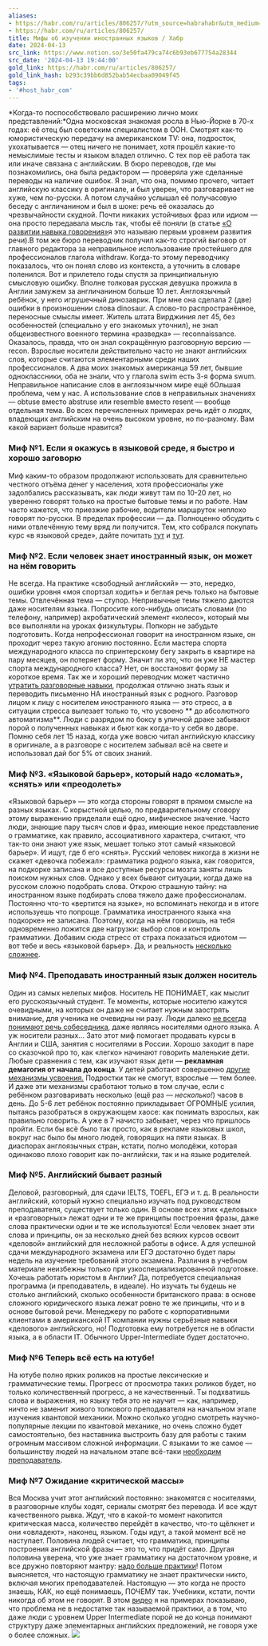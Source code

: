 ```yaml
---
aliases:
- https://habr.com/ru/articles/806257/?utm_source=habrahabr&utm_medium=rss&utm_campaign=806257
- https://habr.com/ru/articles/806257/
title: Мифы об изучении иностранных языков / Хабр
date: 2024-04-13
src_link: https://www.notion.so/3e50fa479ca74c6b93eb677754a28344
src_date: '2024-04-13 19:44:00'
gold_link: https://habr.com/ru/articles/806257/
gold_link_hash: b293c39bb6d852bab54ecbaa09049f45
tags:
- '#host_habr_com'
---
```


*Когда-то поспособствовало расширению лично моих представлений:*Одна московская знакомая росла в Нью-Йорке в 70-х годах: её отец был советским специалистом в ООН. Смотрят как-то юмористическую передачу на американском TV: она, подросток, ухохатывается — отец ничего не понимает, хотя прошёл какие-то немыслимые тесты и языком владел отлично.
С тех пор её работа так или иначе связана с английским. В бюро переводов, где мы познакомились, она была редактором — проверяла уже сделанные переводы на наличие ошибок. Я знал, что она, помимо прочего, читает английскую классику в оригинале, и был уверен, что разговаривает не хуже, чем по-русски. А потом случайно услышал её получасовую беседу с англичанином и был в шоке: речь её оказалась до чрезвычайности скудной. Почти никаких устойчивых фраз или идиом — она просто передавала мысль так, чтобы её поняли (в статье
[«О развитии навыка говорения»](https://habr.com/ru/post/709372/)я это называю первым уровнем развития речи).В том же бюро переводчик получил как-то строгий выговор от главного редактора за неправильное использование простейшего для профессионалов глагола withdraw. Когда-то этому переводчику показалось, что он понял слово из контекста, а уточнить в словаре поленился. Вот и прилетело годы спустя за принципиальную смысловую ошибку.
Вполне толковая русская девушка прожила в Англии замужем за англичанином больше 10 лет. Англоязычный ребёнок, у него игрушечный динозаврик. При мне она сделала 2 (две) ошибки в произношении слова dinosaur. А слово-то распространённое, переносные смыслы имеет.
Житель штата Вирджиния лет 45, без особенностей (специально у его знакомых уточнил), не знал общеизвестного военного термина «разведка» — reconnaissance. Оказалось, правда, что он знал сокращённую разговорную версию — recon.
Взрослые носители действительно часто не знают английских слов, которые считаются элементарными среди наших профессионалов. А два моих знакомых американца 59 лет, бывшие одноклассники, оба не знали, что у глагола swim есть 3-я форма swum.
Неправильное написание слов в англоязычном мире ещё бОльшая проблема, чем у нас. А использование слов в неправильных значениях — obtuse вместо abstruse или resemble вместо resent — вообще отдельная тема.
Во всех перечисленных примерах речь идёт о людях, владеющих английским на очень высоком уровне, но по-разному. Вам какой вариант больше нравится?
### Миф №1. Если я окажусь в языковой среде, я быстро и хорошо заговорю
Миф каким-то образом продолжают использовать для сравнительно честного отъёма денег у населения, хотя профессионалы уже задолбались рассказывать, как люди живут там по 10-20 лет, но уверенно говорят только на простые бытовые темы и по работе. Нам часто кажется, что приезжие рабочие, водители маршруток неплохо говорят по-русски. В пределах профессии — да. Полноценно обсудить с ними отвлечённую тему вряд ли получится. Тем, кто собрался покупать курс «в языковой среде», дайте почитать [тут](https://habr.com/ru/articles/803719/) и [тут](https://habr.com/ru/post/709372/).
### Миф №2. Если человек знает иностранный язык, он может на нём говорить
Не всегда. На практике «свободный английский» — это, нередко, ошибки уровня «моя спортзал ходить» и беглая речь только на бытовые темы. Отвлечённая тема — ступор.
Непривычные темы тяжело даются даже носителям языка. Попросите кого-нибудь описать словами (по телефону, например) акробатический элемент «колесо», который мы все выполняли на уроках физкультуры. Попкорн не забудьте подготовить. Когда непрофессионал говорит на иностранном языке, он проходит через такую агонию постоянно.
Если мастера спорта международного класса по спринтерскому бегу закрыть в квартире на пару месяцев, он потеряет форму. Значит ли это, что он уже НЕ мастер спорта международного класса? Нет, он восстановит форму за короткое время. Так же и хороший переводчик может частично [утратить разговорные навыки](https://habr.com/ru/post/709372/), продолжая отлично знать язык и переводить письменно НА иностранный язык с родного.
Разговор лицом к лицу с носителем иностранного языка — это стресс, а в ситуации стресса вылезает только то, что усвоено ** до абсолютного автоматизма**. Люди с разрядом по боксу в уличной драке забывают порой о полученных навыках и бьют как когда-то у себя во дворе. Помню себя лет 15 назад, когда уже вовсю читал английскую классику в оригинале, а в разговоре с носителем забывал всё на свете и использовал дай бог 5% от своих знаний.
### Миф №3. «Языковой барьер», который надо «сломать», «снять» или «преодолеть»
«Языковой барьер» — это когда стороны говорят в прямом смысле на разных языках.
С корыстной целью, по предварительному сговору этому выражению приделали ещё одно, мифическое значение. Часто люди, знающие пару тысяч слов и фраз, имеющие некое представление о грамматике, как правило, ассоциативного характера, считают, что так-то они знают уже язык, мешает только этот самый «языковой барьер». И ищут, где б его «снять».
Русский человек никогда в жизни не скажет «девочка побежал»: грамматика родного языка, как говорится, на подкорке записана и все доступные ресурсы мозга заняты лишь поиском нужных слов. Однако у всех бывают ситуации, когда даже на русском сложно подобрать слова. Открою страшную тайну: на иностранном языке подбирать слова тяжело даже профессионалам. Постоянно что-то «вертится на языке», но вспоминать некогда и в итоге используешь что попроще.
Грамматика иностранного языка «на подкорке» не записана. Поэтому, когда на нём говоришь, на тебя одновременно ложится две нагрузки: выбор слов и контроль грамматики. Добавим сюда стресс от страха показаться идиотом — вот тебе и весь «языковой барьер». Да, и реальность [несколько сложнее](https://habr.com/ru/articles/803719/).
### Миф №4. Преподавать иностранный язык должен носитель
Один из самых нелепых мифов. Носитель НЕ ПОНИМАЕТ, как мыслит его русскоязычный студент. Те моменты, которые носителю кажутся очевидными, на которых он даже не считает нужным заострять внимание, для ученика не очевидны ни разу. Люди далеко [не всегда понимают речь собеседника](https://habr.com/ru/post/712852/), даже являясь носителями одного языка. А уж носители разных…
Зато этот миф помогает продавать курсы в Англии и США, занятия с носителями в России. Хорошо заходит в паре со сказочкой про то, как «легко» начинают говорить маленькие дети.
Любые сравнения с тем, как изучают язык дети — **рекламная демагогия от начала до конца**. У детей работают совершенно [другие механизмы усвоения.](https://vk.com/video/@id282801973?z=video282801973_456239387%2Fpl_282801973_-2) Подростки так не смогут, взрослые — тем более. И даже эти механизмы сработают только в том случае, если с ребёнком разговаривать несколько (ещё раз — *несколько!*) часов в день. До 5-6 лет ребёнок постоянно прикладывает ОГРОМНЫЕ усилия, пытаясь разобраться в окружающем хаосе: как понимать взрослых, как правильно говорить. А уже в 7 начисто забывает, через что пришлось пройти. Если бы всё было так просто, как в рекламе языковых школ, вокруг нас было бы много людей, говорящих на пяти языках. В диаспорах англоязычных стран, кстати, полно молодёжи, которая одинаково плохо говорит как по-английски, так и на языке родителей.
### Миф №5. Английский бывает разный
Деловой, разговорный, для сдачи IELTS, TOEFL, ЕГЭ и т. д. В реальности английский, который нужно специально изучать под руководством преподавателя, существует только один. В основе всех этих «деловых» и «разговорных» лежат одни и те же принципы построения фразы, даже слова практически одни и те же используются!
Если человек знает эти слова и принципы, он за несколько дней без всяких курсов освоит «деловой» английский для несложной работы в офисе. А для успешной сдачи международного экзамена или ЕГЭ достаточно будет пары недель на изучение требований этого экзамена.
Различия в учебном материале неизбежны только при узкоспециализированной подготовке. Хочешь работать юристом в Англии? Да, потребуется специальная программа (и преподаватель, в идеале). Но изучать ты будешь не столько английский, сколько особенности британского права: в основе сложного юридического языка лежат ровно те же принципы, что и в основе бытовой речи. Менеджеру по работе с корпоративными клиентами в американской IT компании нужны серьёзные навыки «делового» английского, но! Подготовка ему потребуется не в области языка, а в области IT. Обычного Upper-Intermediate будет достаточно.
### Миф №6 Теперь всё есть на ютубе!
На ютубе полно ярких роликов на простые лексические и грамматические темы. Прогресс от просмотра таких роликов будет, но только количественный прогресс, а не качественный.
Ты подхватишь слова и выражения, но языку тебя это не научит — как, например, ничто не заменит живого толкового преподавателя на начальном этапе изучения квантовой механики. Можно сколько угодно смотреть научно-популярные лекции по квантовой механике, но очень сложно будет самостоятельно, без наставника выстроить базу для работы с таким огромным массивом сложной информации. С языками то же самое — большинству людей на начальном этапе всё-таки [необходим преподаватель](https://habr.com/ru/articles/758660/).
### Миф №7 Ожидание «критической массы»
Вся Москва учит этот английский постоянно: знакомятся с носителями, в разговорные клубы ходят, сериалы смотрят без перевода. И все ждут качественного рывка. Ждут, что в какой-то момент накопится критическая масса, количество перейдёт в качество, что-то щёлкнет и они «овладеют», наконец, языком. Годы идут, а такой момент всё не наступает.
Половина людей считает, что грамматика, принципы построения английской фразы — это то, что придёт само. Другая половина уверена, что уже знает грамматику на достаточном уровне, и все дружно повторяют мантру: [надо больше практики](https://habr.com/ru/articles/802099/)! Потом выясняется, что настоящую грамматику не знает практически никто, включая многих преподавателей. Настоящую — это когда не просто знаешь, КАК, но ещё понимаешь, ПОЧЕМУ так. Учебники, кстати, почти никогда об этом не говорят.
В этом [видео](https://youtu.be/Yyk2bBvnAWA) я на примерах показываю, что проблема не в недостатке так называемой практики, а в том, что даже люди с уровнем Upper Intermediate порой не до конца понимают структуру даже элементарных английских предложений, не говоря уже о более сложных.
![](https://habrastorage.org/getpro/habr/upload_files/482/9bf/989/4829bf98962617a825f65da86a583bf4.jpg)